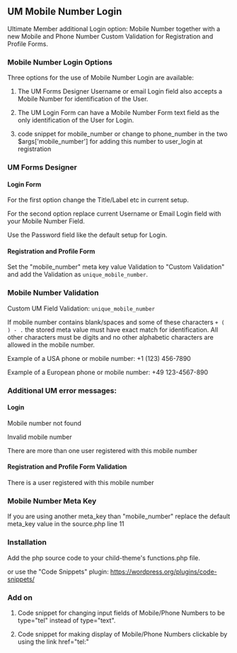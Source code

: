 ## UM Mobile Number Login
Ultimate Member additional Login option: Mobile Number together with a new Mobile and Phone Number Custom Validation for Registration and Profile Forms.
### Mobile Number Login Options
Three options for the use of Mobile Number Login are available:

1. The UM Forms Designer Username or email Login field also accepts a Mobile Number for identification of the User.

2. The UM Login Form can have a Mobile Number Form text field as the only identification of the User for Login.

3. code snippet for mobile_number or change to phone_number in the two $args['mobile_number'] for adding this number to user_login at registration

### UM Forms Designer
#### Login Form
For the first option change the Title/Label etc in current setup.

For the second option replace current Username or Email Login field with your Mobile Number Field.

Use the Password field like the default setup for Login.
#### Registration and Profile Form
Set the "mobile_number" meta key value Validation to "Custom Validation" and add the Validation as <code>unique_mobile_number</code>.
### Mobile Number Validation
Custom UM Field Validation: <code>unique_mobile_number</code> 

If mobile number contains blank/spaces and some of these characters <code>+ ( ) - .</code>  the stored meta value must have exact match for identification. All other characters must be digits and no other alphabetic characters are allowed in the mobile number.

Example of a USA phone or mobile number:  +1 (123) 456-7890

Example of a European phone or mobile number: +49 123-4567-890
### Additional UM error messages:
#### Login
Mobile number not found

Invalid mobile number

There are more than one user registered with this mobile number
#### Registration and Profile Form Validation
There is a user registered with this mobile number
### Mobile Number Meta Key
If you are using another meta_key than "mobile_number" replace the default meta_key value in the source.php line 11

### Installation
Add the php source code to your child-theme's functions.php file.

or use the "Code Snippets" plugin: https://wordpress.org/plugins/code-snippets/

### Add on
1. Code snippet for changing input fields of Mobile/Phone Numbers to be type="tel" instead of type="text".

2. Code snippet for making display of Mobile/Phone Numbers clickable by using the link href="tel:"
